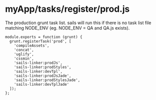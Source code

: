 # myApp/tasks/register/prod.js


<docmeta name="displayName" value="prod.js">

The production grunt task list.  sails will run this if there is no task list file matching NODE_ENV (eg. NODE_ENV = QA and QA.js exists).

```
module.exports = function (grunt) {
  grunt.registerTask('prod', [
    'compileAssets',
    'concat',
    'uglify',
    'cssmin',
    'sails-linker:prodJs',
    'sails-linker:prodStyles',
    'sails-linker:devTpl',
    'sails-linker:prodJsJade',
    'sails-linker:prodStylesJade',
    'sails-linker:devTplJade'
  ]);
};

```
